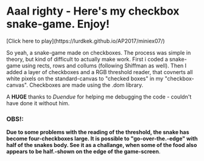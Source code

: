 <h1>Aaal righty - Here's my checkbox snake-game. Enjoy!</h1>
[Click here to play](https://lurdkek.github.io/AP2017/miniex07/)


So yeah, a snake-game made on checkboxes. The process was simple in theory, but kind of difficult to actually make work.
First i coded a snake-game using rects, rows and collums (following Shiffman as well). Then I added a layer of checkboxes and a RGB threshold reader, that covnerts all white pixels on the standard-canvas to "checked boxes" in my "checkbox-canvas".
Checkboxes are made using the .dom library.

A <b>HUGE</b> thanks to <i>Duendue</i> for helping me debugging the code - couldn't have done it without him.

<b><h3>OBS!:</h3> Due to some problems with the reading of the threshold, the snake has become four-checkboxes large. It is possible to "go-over-the.-edge" with half of the snakes body. See it as a challange, when some of the food also appears to be half.-shown on the edge of the game-screen</b>.
